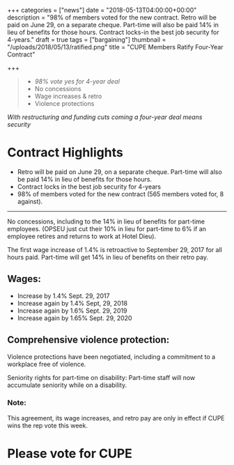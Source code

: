 +++
categories = ["news"]
date = "2018-05-13T04:00:00+00:00"
description = "98% of members voted for the new contract. Retro will be paid on June 29, on a separate cheque. Part-time will also be paid 14% in lieu of benefits for those hours. Contract locks-in the best job security for 4-years."
draft = true
tags = ["bargaining"]
thumbnail = "/uploads/2018/05/13/ratified.png"
title = "CUPE Members Ratify Four-Year Contract"

+++
> * _98% vote yes for 4-year deal_
> * No concessions
> * Wage increases & retro
> * Violence protections

_With restructuring and funding cuts coming a four-year deal means security_

# Contract Highlights

* Retro will be paid on June 29, on a separate cheque. Part-time will also be paid 14% in lieu of benefits for those hours.
* Contract locks in the best job security for 4-years
* 98% of members voted for the new contract (565 members voted for, 8 against).

---

No concessions, including to the 14% in lieu of benefits for part-time employees. (OPSEU just cut their 10% in lieu for part-time to 6% if an employee retires and returns to work at Hotel Dieu).

The first wage increase of 1.4% is retroactive to September 29, 2017 for all hours paid. Part-time will get 14% in lieu of benefits on their retro pay.

## Wages:

* Increase by 1.4% Sept. 29, 2017
* Increase again by 1.4% Sept, 29, 2018
* Increase again by 1.6% Sept. 29, 2019
* Increase again by 1.65% Sept. 29, 2020

## Comprehensive violence protection:

Violence protections have been negotiated, including a commitment to a workplace free of violence.

Seniority rights for part-time on disability: Part-time staff will now accumulate seniority while on a disability.

### Note:

This agreement, its wage increases, and retro pay are only in effect if CUPE wins the rep vote this week.

# Please vote for CUPE